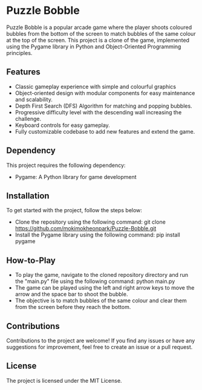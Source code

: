 # Puzzle Bobble

Puzzle Bobble is a popular arcade game where the player shoots coloured bubbles from the bottom of the screen to match bubbles of the same colour at the top of the screen. This project is a clone of the game, implemented using the Pygame library in Python and Object-Oriented Programming principles.

## Features

- Classic gameplay experience with simple and colourful graphics
- Object-oriented design with modular components for easy maintenance and scalability.
- Depth First Search (DFS) Algorithm for matching and popping bubbles.
- Progressive difficulty level with the descending wall increasing the challenge.
- Keyboard controls for easy gameplay.
- Fully customizable codebase to add new features and extend the game.

## Dependency
This project requires the following dependency:
- Pygame: A Python library for game development

## Installation

To get started with the project, follow the steps below:
- Clone the repository using the following command: git clone https://github.com/mokimokheonpark/Puzzle-Bobble.git  
- Install the Pygame library using the following command: pip install pygame

## How-to-Play

- To play the game, navigate to the cloned repository directory and run the "main.py" file using the following command: python main.py
- The game can be played using the left and right arrow keys to move the arrow and the space bar to shoot the bubble.
- The objective is to match bubbles of the same colour and clear them from the screen before they reach the bottom.

## Contributions

Contributions to the project are welcome! If you find any issues or have any suggestions for improvement, feel free to create an issue or a pull request.

## License

The project is licensed under the MIT License.
